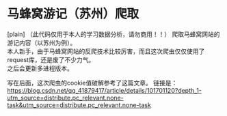 # 马蜂窝游记（苏州）爬取
[plain]
（此代码仅用于本人的学习数据分析，请勿商用！！）
爬取马蜂窝网站的游记内容（以苏州为例）。<br>
本人新手，由于马蜂窝网站的反爬技术比较厉害，而且这次爬虫仅仅使用了request库，还是废了不少力气。<br>
  之后会更新多进程版本。



  写在后面，这次爬虫的cookie值破解参考了这篇文章。
  链接是：https://blog.csdn.net/qq_41879417/article/details/101701120?depth_1-utm_source=distribute.pc_relevant.none-task&utm_source=distribute.pc_relevant.none-task
